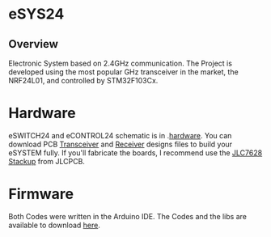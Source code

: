 # eSYS24
## Overview
Electronic System based on 2.4GHz communication. The Project is developed using the most popular GHz transceiver in the market, the NRF24L01, and controlled by STM32F103Cx.

# Hardware
eSWITCH24 and eCONTROL24 schematic is in .[hardware](../hardware). You can download PCB [Transceiver](../hardware/Transceiver/PCB_Files) and [Receiver](../hardware/Receiver/PCB_Files) designs files to build your eSYSTEM fully. If you'll fabricate the boards, I recommend use the [JLC7628 Stackup](https://cart.jlcpcb.com/impedance?_ga=2.116811712.798095935.1647969093-664896489.1639745533) from JLCPCB.

# Firmware
Both Codes were written in the Arduino IDE. The Codes and the libs are available to download [here](../firmware).

